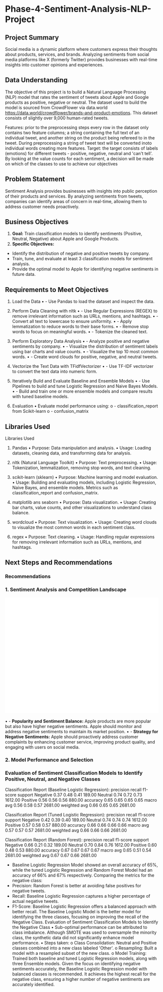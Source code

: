 # Phase-4-Sentiment-Analysis-NLP-Project

## Project Summary

Social media is a dynamic platform where customers express their thoughts about products, services, and brands. Analyzing sentiments from social media platforms like X (formerly Twitter) provides businesses with real-time insights into customer opinions and experiences.

## Data Understanding

The objective of this project is to build a Natural Language Processing (NLP) model that rates the sentiment of tweets about Apple and Google products as positive, negative or neutral. The dataset used to build the model is sourced from CrowdFlower via data.world https://data.world/crowdflower/brands-and-product-emotions. This dataset consists of slightly over 9,000 human-rated tweets.

Features: prior to the preprocessing steps every row in the dataset only contains two feature columns; a string containing the full text of an individual tweet, and another string on the product being refereed to in the tweet. During preprocessing a string of tweet text will be converted inoto individual words creating more features.
Target: the target consists of labels (emotions) for different tweets - positive, negative, neutral and 'can't tell'. By looking at the value counts for each sentiment, a decision will be made on which of the classes to use to achieve our objectives

## Problem Statement

Sentiment Analysis provides businesses with insights into public perception of their products and services. By analyzing sentiments from tweets, companies can identify areas of concern in real-time, allowing them to address customer needs proactively.

## Business Objectives

1.	**Goal:** Train classification models to identify sentiments (Positive, Neutral, Negative) about Apple and Google Products.
2.	**Specific Objectives:**
 - Identify the distribution of negative and positive tweets by company.
 - Train, tune, and evaluate at least 3 classification models for sentiment analysis.
 - Provide the optimal model to Apple for identifying negative sentiments in future data.

 ## Requirements to Meet Objectives

1. Load the Data
•	- Use Pandas to load the dataset and inspect the data.

2. Perform Data Cleaning with nltk
•	- Use Regular Expressions (REGEX) to remove irrelevant information such as URLs, mentions, and hashtags.
•	- Convert all text to lowercase to ensure uniformity.
•	- Apply lemmatization to reduce words to their base forms.
•	- Remove stop words to focus on meaningful words.
•	- Tokenize the cleaned text.
3. Perform Exploratory Data Analysis
•	- Analyze positive and negative sentiments by company.
•	- Visualize the distribution of sentiment labels using bar charts and value counts.
•	- Visualize the top 10 most common words.
•	- Create word clouds for positive, negative, and neutral tweets.

4. Vectorize the Text Data with TFidfVectorizer
•	- Use TF-IDF vectorizer  to convert the text data into numeric form.

5. Iteratively Build and Evaluate Baseline and Ensemble Models
•	- Use Pipelines to build and tune Logistic Regression and Naive Bayes Models.
•	- Build and train one or more ensemble models and compare results with tuned baseline models.

6. Evaluation
•  Evaluate model performance using:
o	- classification_report from Scikit-learn
o	- confusion_matrix

## Libraries Used

Libraries Used
1. Pandas
•	Purpose: Data manipulation and analysis.
•	Usage: Loading datasets, cleaning data, and transforming data for analysis.

2. nltk (Natural Language Toolkit)
•	Purpose: Text preprocessing.
•	Usage: Tokenization, lemmatization, removing stop words, and text cleaning.

3. scikit-learn (sklearn)
•	Purpose: Machine learning and model evaluation.
•	Usage: Building and evaluating models, including Logistic Regression, Naive Bayes, and ensemble models. Metrics such as classification_report and confusion_matrix.

4. matplotlib ans seaborn
•	Purpose: Data visualization.
•	Usage: Creating bar charts, value counts, and other visualizations to understand class balance.

5. wordcloud
•	Purpose: Text visualization.
•	Usage: Creating word clouds to visualize the most common words in each sentiment class.

6. regex
•	Purpose: Text cleaning.
•	Usage: Handling regular expressions for removing irrelevant information such as URLs, mentions, and hashtags.

## Next Steps and Recommendations

### Recommendations

### 1. Sentiment Analysis and Competition Landscape

![Sentiments By Product][def]

•	- **Popularity and Sentiment Balance:** Apple products are more popular but also have higher negative sentiments. Apple should monitor and address negative sentiments to maintain its market position.
•	- **Strategy for Negative Sentiments:** Apple should proactively address customer complaints by enhancing customer service, improving product quality, and engaging with users on social media.

### 2. Model Performance and Selection

 ### Evaluation of Sentiment Classification Models to Identify Positive, Neutral, and Negative Classes

 Classification Report (Baseline Logistic Regression):
              precision  recall  f1-score  support
Negative           0.37    0.48      0.41   189.00
Neutral            0.74    0.72      0.73  1612.00
Positive           0.56    0.56      0.56   880.00
accuracy           0.65    0.65      0.65     0.65
macro avg          0.56    0.58      0.57  2681.00
weighted avg       0.66    0.65      0.65  2681.00

Classification Report (Tuned Logistic Regression):
              precision  recall  f1-score  support
Negative           0.42    0.39      0.40   189.00
Neutral            0.74    0.74      0.74  1612.00
Positive           0.57    0.58      0.57   880.00
accuracy           0.66    0.66      0.66     0.66
macro avg          0.57    0.57      0.57  2681.00
weighted avg       0.66    0.66      0.66  2681.00

Classification Report (Random Forest):
              precision  recall  f1-score  support
Negative           0.66    0.21      0.32   189.00
Neutral            0.70    0.84      0.76  1612.00
Positive           0.60    0.48      0.53   880.00
accuracy           0.67    0.67      0.67     0.67
macro avg          0.65    0.51      0.54  2681.00
weighted avg       0.67    0.67      0.66  2681.00


  - Baseline Logistic Regression Model showed an overall accuracy of 65%, while the tuned Logistic Regression and Random Forest Model had an accuracy of 66% and 67% respectively. Comparing the metrics for the negative class:
  - Precision: Random Forest is better at avoiding false positives for negative tweets.
  - Recall: Baseline Logistic Regression captures a higher percentage of actual negative tweets.
  - F1-Score: Baseline Logistic Regression offers a balanced approach with better recall.
The Baseline Logistic Model is the better model for identifying the three classes, focusing on improving the recall of the Negative Class.
Evaluation of Sentiment Classification Models to Identify the Negative Class
•	Sub-optimal performance can be attributed to class imbalance. Although SMOTE was used to oversample the minority class, the synthetic data did not significantly enhance model performance.
•	Steps taken:
o	Class Consolidation: Neutral and Positive classes combined into a new class labeled 'Other'.
o	Resampling: Built a model with a resampled subset of the new class.
o	Model Training: Trained both baseline and tuned Logistic Regression models, along with three Ensemble models.
Given the focus on identifying negative sentiments accurately, the Baseline Logistic Regression model with balanced classes is recommended. It achieves the highest recall for the negative class, ensuring a higher number of negative sentiments are accurately identified.






[def]: sentiments_by_product.png